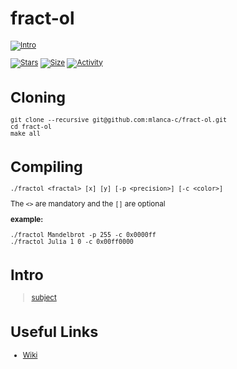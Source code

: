 # fract-ol

 <small description of project>

[![Intro](https://img.shields.io/badge/Cursus-fract'ol-success?style=for-the-badge&logo=42)](https://github.com/mlanca-c/fract-ol)
 
 [![Stars](https://img.shields.io/github/stars/mlanca-c/fract-ol?color=ffff00&label=Stars&logo=Stars&style=?style=flat)](https://github.com/mlanca-c/fract-ol)
 [![Size](https://img.shields.io/github/repo-size/mlanca-c/fract-ol?color=blue&label=Size&logo=Size&style=?style=flat)](https://github.com/mlanca-c/fract-ol)
 [![Activity](https://img.shields.io/github/last-commit/mlanca-c/fract-ol?color=red&label=Last%20Commit&style=flat)](https://github.com/mlanca-c/fract-ol)
 
# Cloning

 ```
 git clone --recursive git@github.com:mlanca-c/fract-ol.git
 cd fract-ol
 make all
 ```
 
# Compiling
 
 ```./fractol <fractal> [x] [y] [-p <precision>] [-c <color>] ```
  
  The ```<>``` are mandatory and the ```[]``` are optional
 
 **example:**
 ```Shell
 ./fractol Mandelbrot -p 255 -c 0x0000ff
 ./fractol Julia 1 0 -c 0x00ff0000
 ```

# Intro

 > [subject](subject.pdf)

# Useful Links

 * [Wiki](https://github.com/mlanca-c/fract-ol/wiki)

